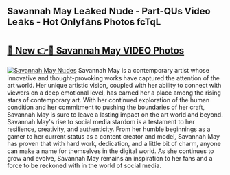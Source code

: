 ## Savannah May Le𝚊ked N𝚞de - Part-QUs Video Le𝚊ks - Hot Onlyf𝚊ns Photos fcTqL

# <h2><a href="http://ac42199.deff.icu/?id=Savannah+May">🔗 New 👉🔴 Savannah May VIDEO Photos</a></h2>

[![Savannah May N𝚞des](https://i.imgur.com/rIISA9y.gif)](http://ac42199.deff.icu/?id=Savannah+May)
Savannah May is a contemporary artist whose innovative and thought-provoking works have captured the attention of the art world. Her unique artistic vision, coupled with her ability to connect with viewers on a deep emotional level, has earned her a place among the rising stars of contemporary art. With her continued exploration of the human condition and her commitment to pushing the boundaries of her craft, Savannah May is sure to leave a lasting impact on the art world and beyond. Savannah May's rise to social media stardom is a testament to her resilience, creativity, and authenticity. From her humble beginnings as a gamer to her current status as a content creator and model, Savannah May has proven that with hard work, dedication, and a little bit of charm, anyone can make a name for themselves in the digital world. As she continues to grow and evolve, Savannah May remains an inspiration to her fans and a force to be reckoned with in the world of social media.
